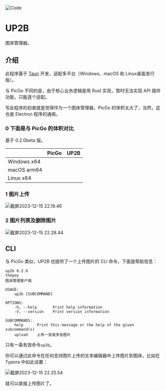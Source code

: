 ![Code](https://s2.loli.net/2023/12/15/ClyB1w7RNnP4EF8.png)

# UP2B

图床管理器。

## 介绍

此程序基于 [Tauri](https://marketplace.visualstudio.com/items?itemName=tauri-apps.tauri-vscode) 开发，适配多平台（Windows、macOS 和 Linux桌面发行版）。

与 PicGo 不同的是，由于核心业务逻辑是用 Rust 实现，暂时无法实现 API 插件功能，只能逐个适配。

写此程序的初衷就是觉得作为一个图床管理器，PicGo 的体积太大了，当然，这也是 Electron 程序的通病。

### 0 下面是与 PicGo 的体积对比

基于 0.2.0beta 版。

|             | PicGo | UP2B |
| ----------- | ----- | ---- |
| Windows x64 |       |      |
| macOS arm64 |       |      |
| Linux x64   |       |      |

### 1 图片上传

![截屏2023-12-15 22.19.46](https://s2.loli.net/2023/12/15/42YRjUmPckleJx9.png)

### 2 图片列表及删除图片

![截屏2023-12-15 22.28.44](https://s2.loli.net/2023/12/15/pvlGhXcr6dZHntR.png)

## CLI

与 PicGo 类似，UP2B 也提供了一个上传图片的 CLI 命令，下面是帮助信息：

```
up2b 0.2.0
thepoy
图床管理客户端

USAGE:
    up2b [SUBCOMMAND]

OPTIONS:
    -h, --help       Print help information
    -V, --version    Print version information

SUBCOMMANDS:
    help      Print this message or the help of the given subcommand(s)
    upload    上传一张或多张图片
```

只有一条有效命令`up2b`。

你可以通过此命令在任何支持图片上传的文本编辑器中上传图片到图床，比如在 Typora 中如此设置：

![截屏2023-12-15 22.25.54](https://s2.loli.net/2023/12/15/i7gSByjX4FtmKxv.png)

就可以直接上传图片了。
